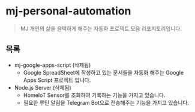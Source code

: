 # mj-personal-automation

> MJ 개인의 삶을 윤택하게 해주는 자동화 프로젝트 모음 리포지토리입니다.

## 목록

- mj-google-apps-script (삭제됨)
  - Google SpreadSheet에 작성하고 있는 문서들을 자동화 해주는 Google Apps Script 프로젝트 입니다.
- Node.js Server (삭제됨)
  - HomeIoT Sensor를 조회하여 기록하는 기능을 가지고 있습니다.
  - 필요한 루틴 알림을 Telegram Bot으로 전송해주는 기능을 가지고 있습니다.
